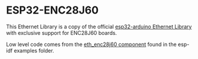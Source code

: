 # ESP32-ENC28J60

This Ethernet Library is a copy of the official [esp32-arduino Ethernet Library](https://github.com/espressif/arduino-esp32/tree/master/libraries/Ethernet) with exclusive support for ENC28J60 boards.

Low level code comes from the [eth_enc28j60 component](https://github.com/espressif/esp-idf/tree/master/examples/ethernet/enc28j60/components/eth_enc28j60) found in the esp-idf examples folder.
